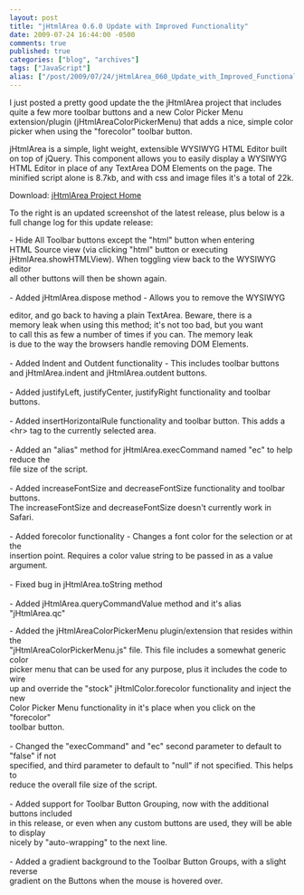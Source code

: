 ```yaml
---
layout: post
title: "jHtmlArea 0.6.0 Update with Improved Functionality"
date: 2009-07-24 16:44:00 -0500
comments: true
published: true
categories: ["blog", "archives"]
tags: ["JavaScript"]
alias: ["/post/2009/07/24/jHtmlArea_060_Update_with_Improved_Functionality", "/post/2009/07/24/jhtmlarea_060_update_with_improved_functionality"]
---
```

<!-- more -->
<p><img src="/images/posts2009/7/jHtmlArea_0.6.0_Screenshot.png" alt="" align="right" /></p>
<p>I just posted a pretty good update the the jHtmlArea project that includes quite a few more toolbar buttons and a new Color Picker Menu extension/plugin (jHtmlAreaColorPickerMenu) that adds a nice, simple color picker when using the "forecolor" toolbar button.</p>
<p><span id="ctl00_ctl00_MasterContent_Content_wikiSourceLabel">jHtmlArea is a simple, light weight, extensible WYSIWYG HTML Editor built on top of jQuery. This component allows you to easily display a WYSIWYG HTML Editor in place of any TextArea DOM Elements on the page. The minified script alone is 8.7kb, and with css and image files it's a total of 22k.</span></p>
<p>Download: <a href="http://jhtmlarea.codeplex.com">jHtmlArea Project Home</a></p>
<p>To the right is an updated screenshot of the latest release, plus below is a full change log for this update release:</p>
<p>- Hide All Toolbar buttons except the "html" button when entering<br />HTML Source view (via clicking "html" button or executing<br />jHtmlArea.showHTMLView). When toggling view back to the WYSIWYG editor<br />all other buttons will then be shown again.<br /><br />- Added jHtmlArea.dispose method - Allows you to remove the WYSIWYG</p>
<p>editor, and go back to having a plain TextArea. Beware, there is a<br />memory leak when using this method; it's not too bad, but you want<br />to call this as few a number of times if you can. The memory leak<br />is due to the way the browsers handle removing DOM Elements.<br /><br />- Added Indent and Outdent functionality - This includes toolbar buttons<br />and jHtmlArea.indent and jHtmlArea.outdent buttons.<br /><br />- Added justifyLeft, justifyCenter, justifyRight functionality and toolbar<br />buttons.<br /><br />- Added insertHorizontalRule functionality and toolbar button. This adds a<br />&lt;hr&gt; tag to the currently selected area.<br /><br />- Added an "alias" method for jHtmlArea.execCommand named "ec" to help reduce the<br />file size of the script.<br /><br />- Added increaseFontSize and decreaseFontSize functionality and toolbar buttons.<br />The increaseFontSize and decreaseFontSize doesn't currently work in Safari.<br /><br />- Added forecolor functionality - Changes a font color for the selection or at the<br />insertion point. Requires a color value string to be passed in as a value argument.<br /><br />- Fixed bug in jHtmlArea.toString method<br /><br />- Added jHtmlArea.queryCommandValue method and it's alias "jHtmlArea.qc"</p>
<p>- Added the jHtmlAreaColorPickerMenu plugin/extension that resides within the<br />"jHtmlAreaColorPickerMenu.js" file. This file includes a somewhat generic color<br />picker menu that can be used for any purpose, plus it includes the code to wire<br />up and override the "stock" jHtmlColor.forecolor functionality and inject the new<br />Color Picker Menu functionality in it's place when you click on the "forecolor"<br />toolbar button.<br /><br />- Changed the "execCommand" and "ec" second parameter to default to "false" if not<br />specified, and third parameter to default to "null" if not specified. This helps to<br />reduce the overall file size of the script.<br /><br />- Added support for Toolbar Button Grouping, now with the additional buttons included<br />in this release, or even when any custom buttons are used, they will be able to display<br />nicely by "auto-wrapping" to the next line.<br /><br />- Added a gradient background to the Toolbar Button Groups, with a slight reverse<br />gradient on the Buttons when the mouse is hovered over.</p>
<p>&nbsp;</p>
